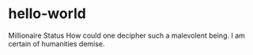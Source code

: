 # hello-world
Millionaire Status
How could one decipher such a malevolent being.
I am certain of humanities demise.
